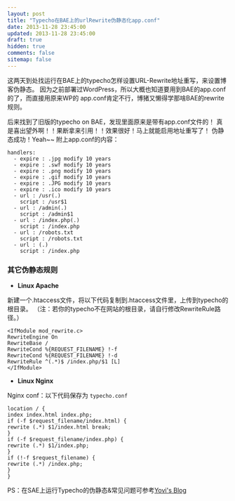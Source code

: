 ```yaml
---
layout: post
title: "Typecho在BAE上的urlRewrite伪静态化app.conf"
date: 2013-11-28 23:45:00
updated: 2013-11-28 23:45:00
draft: true
hidden: true
comments: false
sitemap: false
---
```


这两天到处找运行在BAE上的typecho怎样设置URL-Rewrite地址重写，来设置博客伪静态。
因为之前部署过WordPress，所以大概也知道要用到BAE的app.conf的了，而直接用原来WP的
app.conf肯定不行，博猪又懒得学那啥BAE的rewrite规则。

<!--more-->

后来找到了旧版的typecho on BAE，发现里面原来是带有app.conf文件的！
真是喜出望外啊！！果断拿来引用！！效果很好！马上就能启用地址重写了！
伪静态成功！Yeah~~ 附上app.conf的内容：

``` apacheconf
handlers:
  - expire : .jpg modify 10 years
  - expire : .swf modify 10 years
  - expire : .png modify 10 years
  - expire : .gif modify 10 years
  - expire : .JPG modify 10 years
  - expire : .ico modify 10 years
  - url : /usr(.)
    script : /usr$1
  - url : /admin(.)
    script : /admin$1
  - url : /index.php(.)
    script : /index.php
  - url : /robots.txt
    script : /robots.txt
  - url : (.)
    script : /index.php
```

### 其它伪静态规则

- **Linux Apache**

新建一个.htaccess文件，将以下代码复制到.htaccess文件里，上传到typecho的根目录。
（注：若你的typecho不在网站的根目录，请自行修改RewriteRule路径。）

```
<IfModule mod_rewrite.c>
RewriteEngine On
RewriteBase /
RewriteCond %{REQUEST_FILENAME} !-f
RewriteCond %{REQUEST_FILENAME} !-d
RewriteRule ^(.*)$ /index.php/$1 [L]
</IfModule>
```

- **Linux Nginx**

Nginx conf：以下代码保存为 `typecho.conf`

```
location / {
index index.html index.php;
if (-f $request_filename/index.html) {
rewrite (.*) $1/index.html break;
}
if (-f $request_filename/index.php) {
rewrite (.*) $1/index.php;
}
if (!-f $request_filename) {
rewrite (.*) /index.php;
}
}
```

PS：在SAE上运行Typecho的伪静态&常见问题可参考[Yovi's Blog][1]

[1]: https://web.archive.org/web/20130429022549/http://www.yovisun.com/sae-typecho-question-solution.html
